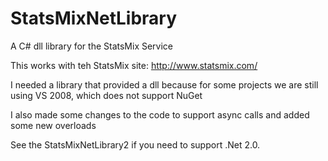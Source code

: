 StatsMixNetLibrary
==================

A C# dll library for the StatsMix Service

This works with teh StatsMix site: http://www.statsmix.com/

I needed a library that provided a dll because for some projects we are still using VS 2008, which does not support NuGet

I also made some changes to the code to support async calls and added some new overloads

See the StatsMixNetLibrary2 if you need to support .Net 2.0.


